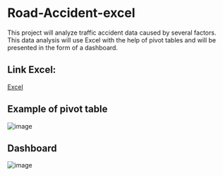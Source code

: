 # Road-Accident-excel

This project will analyze traffic accident data caused by several factors. This data analysis will use Excel with the help of pivot tables and will be presented in the form of a dashboard.

## Link Excel:
[Excel](https://docs.google.com/spreadsheets/d/17yGWa-fxfm00vyIOBk4dVTKj5d1W4AxV/edit?usp=sharing&ouid=108622895537878808310&rtpof=true&sd=true)

## Example of pivot table
![image](https://github.com/witrioktafiani/Road-Accident-AnalystExcel/assets/109154013/c113015f-f711-472a-a8d2-caf5f4fa00e7)

## Dashboard
![image](https://github.com/witrioktafiani/Road-Accident-AnalystExcel/assets/109154013/2bf0eae3-1ec9-4ed3-ac1a-e49398014284)
